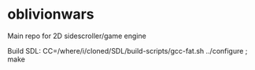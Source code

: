 # oblivionwars
Main repo for 2D sidescroller/game engine

Build SDL:
CC=/where/i/cloned/SDL/build-scripts/gcc-fat.sh ../configure ; make
